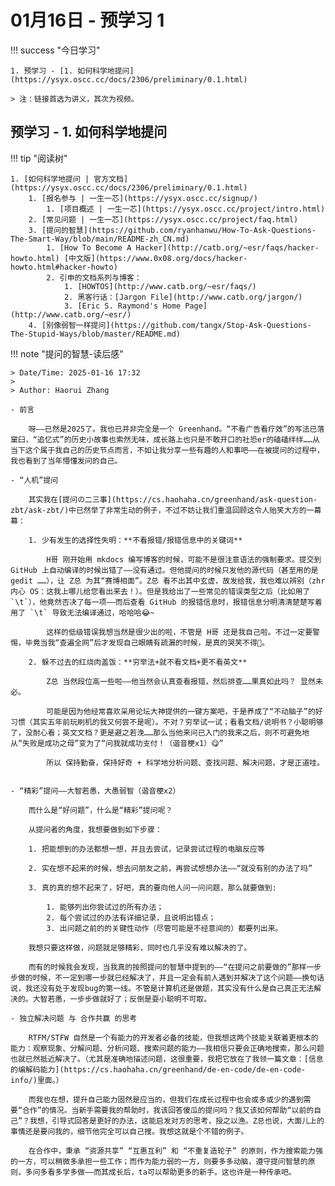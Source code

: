 # 01月16日 - 预学习 1

!!! success "今日学习"

    1. 预学习 - [1. 如何科学地提问](https://ysyx.oscc.cc/docs/2306/preliminary/0.1.html)

    > 注：链接首选为讲义，其次为视频。

## 预学习 - 1. 如何科学地提问

!!! tip "阅读树"

    1. [如何科学地提问 | 官方文档](https://ysyx.oscc.cc/docs/2306/preliminary/0.1.html)
        1. [报名参与 | 一生一芯](https://ysyx.oscc.cc/signup/)
            1. [项目概述 | 一生一芯](https://ysyx.oscc.cc/project/intro.html)
        2. [常见问题 | 一生一芯](https://ysyx.oscc.cc/project/faq.html)
        3. [提问的智慧](https://github.com/ryanhanwu/How-To-Ask-Questions-The-Smart-Way/blob/main/README-zh_CN.md)
            1. [How To Become A Hacker](http://catb.org/~esr/faqs/hacker-howto.html) [中文版](https://www.0x08.org/docs/hacker-howto.html#hacker-howto)
            2. 引申的文档系列与博客：
                1. [HOWTOS](http://www.catb.org/~esr/faqs/)
                2. 黑客行话：[Jargon File](http://www.catb.org/jargon/)
                3. [Eric S. Raymond's Home Page](http://www.catb.org/~esr/)
        4. [别像弱智一样提问](https://github.com/tangx/Stop-Ask-Questions-The-Stupid-Ways/blob/master/README.md)

!!! note "提问的智慧-读后感"

    > Date/Time: 2025-01-16 17:32
    > 
    > Author: Haorui Zhang

    - 前言
        
        呀——已然是2025了。我也已并非完全是一个 Greenhand。“不看广告看疗效”的写法已落窠臼，“追忆式”的历史小故事也索然无味，成长路上也只是不敢开口的社恐er的磕磕绊绊……从当下这个属于我自己的历史节点而言，不如让我分享一些有趣的人和事吧——在被提问的过程中，我也看到了当年懵懂发问的自己。

    - “人机”提问

        其实我在[提问の二三事](https://cs.haohaha.cn/greenhand/ask-question-zbt/ask-zbt/)中已然举了非常生动的例子，不过不妨让我们重温回顾这令人贻笑大方的一幕幕：
      
        1. 少有发生的选择性失明：**不看报错/报错信息中的关键词**
            
            H哥 刚开始用 mkdocs 编写博客的时候，可能不是很注意语法的强制要求。提交到 GitHub 上自动编译的时候出错了——没有通过。但他提问的时候只发他的源代码（甚至用的是 gedit ……），让 Z总 为其“赛博相面”。Z总 看不出其中玄虚，故发给我，我也难以辨别（zhr 内心 OS：这我上哪儿给您看出来去！）。但是我给出了一些常见的错误类型之后（比如用了 `\t`），他竟然否决了每一项——而后查看 GitHub 的报错信息时，报错信息分明清清楚楚写着用了 `\t` 导致无法编译通过，哈哈哈😂~

            这样的低级错误我想当然是很少出的啦，不管是 H哥 还是我自己啦。不过一定要警惕，毕竟当我“查遍全网”后才发现自己眼睛有疏漏的时候，是真的哭笑不得🤣。

        2. 躲不过去的红烧肉盖饭：**穷举法+就不看文档+更不看英文**

            Z总 当然段位高一些啦——他当然会认真查看报错，然后排查……果真如此吗？ 显然未必。
            
            可能是因为他经常喜欢采用论坛大神提供的一键方案吧，于是养成了“不动脑子”的好习惯（其实五年前玩刷机的我又何尝不是呢）。不对？穷举试一试；看看文档/说明书？小聪明够了，没耐心看；英文文档？更是避之若浼……那么当他来问已入门的我来之后，则不可避免地从“失败是成功之母”变为了“问我就成功支付！（谐音梗x1）😋”

            所以 保持勤奋，保持好奇 + 科学地分析问题、查找问题、解决问题，才是正道哇。

      
    - “精彩”提问——大智若愚，大愚弱智（谐音梗x2）
      
        而什么是“好问题”，什么是“精彩”提问呢？

        从提问者的角度，我想要做到如下步骤：

        1. 把能想到的办法都想一想，并且去尝试，记录尝试过程的电脑反应等

        2. 实在想不起来的时候，想去问朋友之前，再尝试想想办法——“就没有别的办法了吗”

        3. 真的真的想不起来了，好吧，真的要向他人问一问问题，那么就要做到:

            1. 能够列出你尝试过的所有办法；
            2. 每个尝试过的办法有详细记录，且说明出错点；
            3. 出问题之前的的关键性动作（尽管可能是不经意间的）都要列出来。
        
        我想只要这样做，问题就足够精彩，同时也几乎没有难以解决的了。

        而有的时候我会发现，当我真的按照提问的智慧中提到的——“在提问之前要做的”那样一步步做的时候，不一定到哪一步就已经解决了，并且一定会有前人遇到并解决了这个问题——换句话说，我还没有处于发现bug的第一线。不管是计算机还是做题，其实没有什么是自己真正无法解决的。大智若愚，一步步做就好了；反倒是耍小聪明不可取。

    - 独立解决问题 与 合作共赢 的思考
        
        RTFM/STFW 自然是一个有能力的开发者必备的技能，但我想这两个技能关联着更根本的能力：观察现象、分解问题、分析问题、搜索问题的能力——我相信只要会正确地搜索，那么问题也就已然抵近解决了。（尤其是准确地描述问题，这很重要，我把它放在了我领一篇文章：[信息的编解码能力](https://cs.haohaha.cn/greenhand/de-en-code/de-en-code-info/)里面。）
        
        而我也在想，提升自己能力固然是应当的，但我们在成长过程中也会或多或少的遇到需要“合作”的情况。当新手需要我的帮助时，我该回答傻瓜的提问吗？我又该如何帮助“以前的自己”？我想，引导式回答是更好的办法，这能启发对方的思考，授之以渔。Z总也说，大面儿上的事情还是要问我的，细节他完全可以自己搜。我想这就是个不错的例子。
        
        在合作中，秉承 “资源共享” “互惠互利” 和 “不重复造轮子” 的原则，作为搜索能力强的一方，可以稍微多承担一些工作；而作为能力弱的一方，则要多多动脑，遵守提问智慧的原则，多问多看多学多做——而其成长后，ta可以帮助更多的新手。这也许是一种传承吧。 
      
